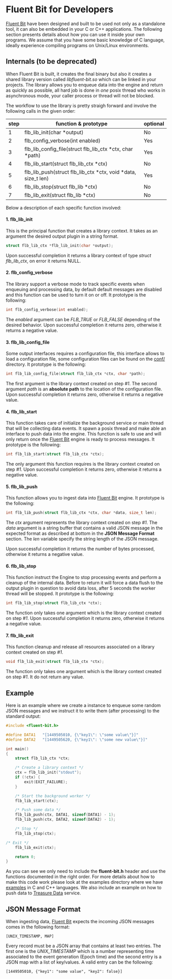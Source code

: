 # Fluent Bit for Developers

[Fluent Bit](http://fluentbit.io) have been designed and built to be used not only as a standalone tool, it can also be embedded in your C or C++ applications. The following section presents details about how you can use it inside your own programs. We assume that you have some basic knowledge of C language, ideally experience compiling programs on Unix/Linux environments.

## Internals (to be deprecated)

When Fluent Bit is built, it creates the final binary but also it creates a shared library version called _libfluent-bit.so_ which can be linked in your projects. The library allows you to enqueue data into the engine and return as quickly as possible, all hard job is done in _one_ posix thread who works in asynchronous mode, your caller process or thread will not be blocked.

The workflow to use the library is pretty straigh forward and involve the following calls in the given order:

| step | function & prototype            | optional |
|------|---------------------------------|----------|
| 1    | flb_lib_init(char *output)      |  No      |
| 2    | flb_config_verbose(int enabled) |  Yes     |
| 3    | flb_lib_config_file(struct flb_lib_ctx *ctx, char *path) | Yes |
| 4    | flb_lib_start(struct flb_lib_ctx *ctx) | No |
| 5    | flb_lib_push(struct flb_lib_ctx *ctx, void *data, size_t len) | Yes |
| 6    | flb_lib_stop(struct flb_lib *ctx) | No |
| 7    | flb_lib_exit(struct flb_lib *ctx) | No |


Below a description of each specific function involved:

#### 1. flb_lib_init

This is the principal function that creates a library context. It takes as an argument the desired output plugin in a string format.

```C
struct flb_lib_ctx *flb_lib_init(char *output);
```

Upon successful completion it returns a library context of type _struct flb\_lib\_ctx_, on error it returns NULL.


#### 2. flb_config_verbose

The library support a verbose mode to track specific events when enqueuing and processing data, by default default messages are disabled and this function can be used to turn it on or off. It prototype is the following:

```C
int flb_config_verbose(int enabled);
```

The _enabled_ argument can be _FLB\_TRUE_ or _FLB\_FALSE_ depending of the desired behavior. Upon successful completion it returns zero, otherwise it returns a negative value.

#### 3. flb_lib_config_file

Some output interfaces requires a configuration file, this interface allows to load a configuration file, some configuration files can be found on the [conf/](https://github.com/fluent/fluent-bit/tree/master/conf) directory. It prototype is the following:


```C
int flb_lib_config_file(struct flb_lib_ctx *ctx, char *path);
```

The first argument is the library context created on step _#1_. The second argument _path_ is an __absolute path__ to the location of the configuration file. Upon successful completion it returns zero, otherwise it returns a negative value.

#### 4. flb_lib_start

This function takes care of initialize the background service or main thread that will be collecting data events. It spawn a posix thread and make able an interface to push data into the engine. This function is safe to use and will only return once the [Fluent Bit](http://fluentbit.io) engine is ready to process messages. It prototype is the following:

```C
int flb_lib_start(struct flb_lib_ctx *ctx);
```

The only argument this function requires is the library context created on step _#1_. Upon successful completion it returns zero, otherwise it returns a negative value.

#### 5. flb_lib_push

This function allows you to ingest data into [Fluent Bit](http://fluentbit.io) engine. It prototype is the following:

```C
int flb_lib_push(struct flb_lib_ctx *ctx, char *data, size_t len);
```

The _ctx_ argument represents the library context created on step _#1_. The _data_ argument is a string buffer that contains a valid JSON message in the expected format as described at bottom in the __JSON Message Format__ section. The _len_ variable specify the string length of the JSON message.

Upon successful completion it returns the number of bytes processed, otherwise it returns a negative value.

#### 6. flb_lib_stop

This function instruct the Engine to stop processing events and perform a cleanup of the internal data. Before to return it will force a data flush to the output plugin in question to avoid data loss, after 5 seconds the worker thread will be stopped. It prototype is the following:

```C
int flb_lib_stop(struct flb_lib_ctx *ctx);
```

The function only takes one argument which is the library context created on step _#1_.  Upon successful completion it returns zero, otherwise it returns a negative value.

#### 7. flb_lib_exit

This function cleanup and release all resources associated on a library context created on step _#1_.

```C
void flb_lib_exit(struct flb_lib_ctx *ctx);
```

The function only takes one argument which is the library context created on step _#1_. It do not return any value.

## Example

Here is an example where we create a instance to enqueue some random JSON messages and we instruct it to write them (after processing) to the standard output:

```C
#include <fluent-bit.h>

#define DATA1   "[1449505010, {\"key1\": \"some value\"}]"
#define DATA2   "[1449505620, {\"key1\": \"some new value\"}]"

int main()
{
    struct flb_lib_ctx *ctx;

    /* Create a library context */
    ctx = flb_lib_init("stdout");
    if (!ctx) {
        exit(EXIT_FAILURE);
    }

    /* Start the background worker */
    flb_lib_start(ctx);

    /* Push some data */
    flb_lib_push(ctx, DATA1, sizeof(DATA1) - 1);
    flb_lib_push(ctx, DATA2, sizeof(DATA2) - 1);

    /* Stop */
    flb_lib_stop(ctx);

/* Exit */
    flb_lib_exit(ctx);

    return 0;
}
```

As you can see we only need to include the __fluent-bit.h__ header and use the functions documented in the right order. For more details about how to make this code work please look at the examples directory where we have [examples](https://github.com/fluent/fluent-bit/tree/master/examples) in C and C++ languages. We also include an example on how to push data to [Treasure Data](http://www.treasuredata.com) service.

## JSON Message Format

When ingesting data, [Fluent Bit](http://fluentbit.io) expects the incoming JSON messages comes in the following format:

```
[UNIX_TIMESTAMP, MAP]
```

Every record must be a JSON array that contains at least two entries. The first one is the _UNIX\_TIMESTAMP_ which is a number representing time associated to the event generation (Epoch time) and the second entry is a JSON map with a list of key/values. A valid entry can be the following:

```
[1449505010, {"key1": "some value", "key2": false}]
```
